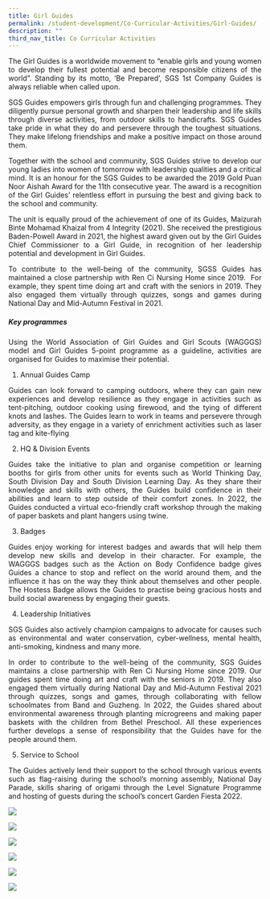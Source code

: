 ```yaml
---
title: Girl Guides
permalink: /student-development/Co-Curricular-Activities/Girl-Guides/
description: ""
third_nav_title: Co Curricular Activities
---
```

<p style="text-align: justify;"> The Girl Guides is a worldwide movement to “enable girls and young women to develop their fullest potential and become responsible citizens of the world”. Standing by its motto, ‘Be Prepared’, SGS 1st Company Guides is always reliable when called upon. </p>

<p style="text-align: justify;"> SGS Guides empowers girls through fun and challenging programmes. They diligently pursue personal growth and sharpen their leadership and life skills through diverse activities, from outdoor skills to handicrafts. SGS Guides take pride in what they do and persevere through the toughest situations. They make lifelong friendships and make a positive impact on those around them. </p>

<p style="text-align: justify;"> Together with the school and community, SGS Guides strive to develop our young ladies into women of tomorrow with leadership qualities and a critical mind. It is an honour for the SGS Guides to be awarded the 2019 Gold Puan Noor Aishah Award for the 11th consecutive year. The award is a recognition of the Girl Guides’ relentless effort in pursuing the best and giving back to the school and community. </p>

<p style="text-align: justify;"> The unit is equally proud of the achievement of one of its Guides, Maizurah Binte Mohamad Khaizal from 4 Integrity (2021). She received the prestigious Baden-Powell Award in 2021, the highest award given out by the Girl Guides Chief Commissioner to a Girl Guide, in recognition of her leadership potential and development in Girl Guides. </p>

<p style="text-align: justify;"> To contribute to the well-being of the community, SGSS Guides has maintained a close partnership with Ren Ci Nursing Home since 2019.  For example, they spent time doing art and craft with the seniors in 2019. They also engaged them virtually through quizzes, songs and games during National Day and Mid-Autumn Festival in 2021. </p>

		 
##### **Key programmes**

<p style="text-align: justify;"> Using the World Association of Girl Guides and Girl Scouts (WAGGGS) model and Girl Guides 5-point programme as a guideline, activities are organised for Guides to maximise their potential. </p>

1. Annual Guides Camp

<p style="text-align: justify;"> Guides can look forward to camping outdoors, where they can gain new experiences and develop resilience as they engage in activities such as tent-pitching, outdoor cooking using firewood, and the tying of different knots and lashes. The Guides learn to work in teams and persevere through adversity, as they engage in a variety of enrichment activities such as laser tag and kite-flying </p>


2. HQ & Division Events

<p style="text-align: justify;"> Guides take the initiative to plan and organise competition or learning booths for girls from other units for events such as World Thinking Day, South Division Day and South Division Learning Day. As they share their knowledge and skills with others, the Guides build confidence in their abilities and learn to step outside of their comfort zones. In 2022, the Guides conducted a virtual eco-friendly craft workshop through the making of paper baskets and plant hangers using twine. </p>

3. Badges

<p style="text-align: justify;"> Guides enjoy working for interest badges and awards that will help them develop new skills and develop in their character. For example, the WAGGGS badges such as the Action on Body Confidence badge gives Guides a chance to stop and reflect on the world around them, and the influence it has on the way they think about themselves and other people. The Hostess Badge allows the Guides to practise being gracious hosts and build social awareness by engaging their guests.</p>

4. Leadership Initiatives

<p style="text-align: justify;"> SGS Guides also actively champion campaigns to advocate for causes such as environmental and water conservation, cyber-wellness, mental health, anti-smoking, kindness and many more.</p>
	
<p style="text-align: justify;"> In order to contribute to the well-being of the community, SGS Guides maintains a close partnership with Ren Ci Nursing Home since 2019. Our guides spent time doing art and craft with the seniors in 2019. They also engaged them virtually during National Day and Mid-Autumn Festival 2021 through quizzes, songs and games, through collaborating with fellow schoolmates from Band and Guzheng. In 2022, the Guides shared about environmental awareness through planting microgreens and making paper baskets with the children from Bethel Preschool. All these experiences further develops a sense of responsibility that the Guides have for the people around them.</p>
	
5. Service to School
	
<p style="text-align: justify;">The Guides actively lend their support to the school through various events such as flag-raising during the school’s morning assembly, National Day Parade, skills sharing of origami through the Level Signature Programme and hosting of guests during the school’s concert Garden Fiesta 2022.</p>

	
![](/images/CCA%20Girl%20Guides/Girl%20Guides%20-%20tent%20pitching.jpeg)

	
![](/images/CCA%20Girl%20Guides/Girl%20Guides%20-%20company%20photo%202022.jpeg)


![](/images/CCA%20Girl%20Guides/Girl%20Guides%20-%20outdoor%20cooking.jpeg)

	
![](/images/CCA%20Girl%20Guides/Girl%20Guides%20-%20renci%20VIA.jpeg)

	
![](/images/CCA%20Girl%20Guides/Girl%20Guides%20-%20pnaa%202021%20gold.jpeg)

	
![](/images/CCA%20Girl%20Guides/Girl%20Guides%20-%20south%20division%20learning%20day.jpeg)